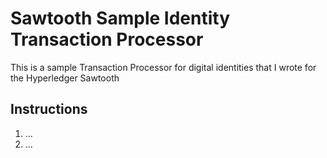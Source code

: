 # Sawtooth Sample Identity Transaction Processor

This is a sample Transaction Processor for digital identities that I wrote for the Hyperledger Sawtooth

## Instructions
1. ...
2. ...
